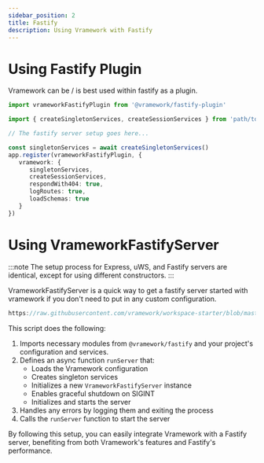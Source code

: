 ```yaml
---
sidebar_position: 2
title: Fastify
description: Using Vramework with Fastify
---
```


# Using Fastify Plugin

Vramework can be / is best used within fastify as a plugin.

```typescript title="Fastify plugin"
import vrameworkFastifyPlugin from '@vramework/fastify-plugin'

import { createSingletonServices, createSessionServices } from 'path/to/vramework-bootstrap.ts'

// The fastify server setup goes here...

const singletonServices = await createSingletonServices()
app.register(vrameworkFastifyPlugin, {
   vramework: {
      singletonServices,
      createSessionServices,
      respondWith404: true,
      logRoutes: true,
      loadSchemas: true
   }
})
```

# Using VrameworkFastifyServer

:::note
The setup process for Express, uWS, and Fastify servers are identical, except for using different constructors.
:::

VrameworkFastifyServer is a quick way to get a fastify server started with vramework if you don't need to put in any custom configuration. 

```typescript reference title="Test"
https://raw.githubusercontent.com/vramework/workspace-starter/blob/master/backends/fastify/bin/start.ts
```

This script does the following:

1. Imports necessary modules from `@vramework/fastify` and your project's configuration and services.
2. Defines an async function `runServer` that:
   - Loads the Vramework configuration
   - Creates singleton services
   - Initializes a new `VrameworkFastifyServer` instance
   - Enables graceful shutdown on SIGINT
   - Initializes and starts the server
3. Handles any errors by logging them and exiting the process
4. Calls the `runServer` function to start the server

By following this setup, you can easily integrate Vramework with a Fastify server, benefiting from both Vramework's features and Fastify's performance.
